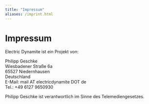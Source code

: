 ```yaml
---
title: "Impressum"
aliases: /imprint.html
---
```

Impressum
=========

Electric Dynamite ist ein Projekt von:  
  
Philipp Geschke  
Wiesbadener Stra&szlig;e 6a  
65527 Niedernhausen  
Deutschland  
E-Mail: mail AT electricdynamite DOT de  
Tel.: +49 6127 9650930  
  
Philipp Geschke ist verantwortlich im Sinne des Telemediengesetzes.
